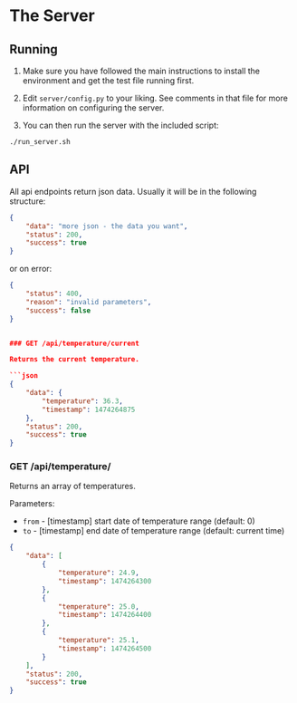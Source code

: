 # The Server

## Running

1. Make sure you have followed the main instructions to install the environment and get the test file running first.

2. Edit `server/config.py` to your liking. See comments in that file for more information on configuring the server.

3. You can then run the server with the included script:

```
./run_server.sh
```


## API

All api endpoints return json data. Usually it will be in the following structure:

```json
{
    "data": "more json - the data you want",
    "status": 200,
    "success": true
}
```

or on error:

```json
{
    "status": 400,
    "reason": "invalid parameters",
    "success": false
}


### GET /api/temperature/current

Returns the current temperature.

```json
{
    "data": {
        "temperature": 36.3,
        "timestamp": 1474264875
    },
    "status": 200,
    "success": true
}
```

### GET /api/temperature/

Returns an array of temperatures.

Parameters:

- `from` - [timestamp] start date of temperature range (default: 0)
- `to` - [timestamp] end date of temperature range (default: current time)

```json
{
    "data": [
        {
            "temperature": 24.9,
            "timestamp": 1474264300
        },
        {
            "temperature": 25.0,
            "timestamp": 1474264400
        },
        {
            "temperature": 25.1,
            "timestamp": 1474264500
        }
    ],
    "status": 200,
    "success": true
}
```
